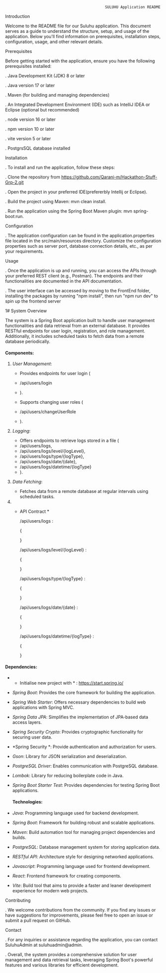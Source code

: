                                                  SULUHU Application README

Introduction

Welcome to the README file for our Suluhu application. This document serves as a guide to understand the structure, setup, and usage of the application. Below you'll find information on prerequisites, installation steps, configuration, usage, and other relevant details.

Prerequisites

Before getting started with the application, ensure you have the following prerequisites installed:

. Java Development Kit (JDK) 8 or later

. Java version 17 or later

. Maven (for building and managing dependencies)

. An Integrated Development Environment (IDE) such as IntelliJ IDEA or Eclipse (optional but recommended)

. node version 16 or later

. npm version 10 or later

. vite version 5 or later

. PostgrsSQL database installed


Installation

. To install and run the application, follow these steps:

. Clone the repository from https://github.com/Qarani-m/Hackathon-Stuff-Grp-2.git

. Open the project in your preferred IDE(prefererbly Intellij or Eclipse).

. Build the project using Maven: mvn clean install.

. Run the application using the Spring Boot Maven plugin: mvn spring-boot:run.


Configuration

. The application configuration can be found in the application.properties file located in the src/main/resources directory. Customize the configuration properties such as server port, database connection details, etc., as per your requirements.

Usage

. Once the application is up and running, you can access the APIs through your preferred REST client (e.g., Postman). The endpoints and their functionalities are documented in the API documentation.

. The user interface can be accessed by moving to the FrontEnd folder, installing the packages by running "npm install", then run "npm run dev" to spin up the frontend server

1# System Overview

The system is a Spring Boot application built to handle user management functionalities and data retrieval from an external database. It provides RESTful endpoints for user login, registration, and role management. Additionally, it includes scheduled tasks to fetch data from a remote database periodically.


#### Components:

1. *User Management*:
   
   - Provides endpoints for user login (
   - /api/users/login
   - ).
     
   - Supports changing user roles (
   - /api/users/changeUserRole
   - ).
  
  
2. *Logging*:

   - Offers endpoints to retrieve logs stored in a file (
   - /api/users/logs,
   - /api/users/logs/level/{logLevel},
   - /api/users/logs/type/{logType},
   - /api/users/logs/date/{date},
   - /api/users/logs/datetime/{logType}
   -   ).
     

3. *Data Fetching*:
   
   - Fetches data from a remote database at regular intervals using scheduled tasks.
  
4. * API Contract *
  
     /api/users/logs :
     
     {
     
     }

     /api/users/logs/level/{logLevel} :
     
     {

     }

      /api/users/logs/type/{logType} :

     {

     }

     /api/users/logs/date/{date} :

     {

     }

     /api/users/logs/datetime/{logType} :

     {

     }

     
  

  #### Dependencies:
  
- * Initialise new project with * : https://start.spring.io/
     
- *Spring Boot*: Provides the core framework for building the application.
  
- *Spring Web Starter*: Offers necessary dependencies to build web applications with Spring MVC.
  
- *Spring Data JPA*: Simplifies the implementation of JPA-based data access layers.
  
- *Spring Security Crypto*: Provides cryptographic functionality for securing user data.

- *Spring Security *: Provide authentication and authorization for users.
  
- *Gson*: Library for JSON serialization and deserialization.
  
- *PostgreSQL Driver*: Enables communication with PostgreSQL database.
  
- *Lombok*: Library for reducing boilerplate code in Java.
  
- *Spring Boot Starter Test*: Provides dependencies for testing Spring Boot applications.


   #### Technologies:
  
- *Java*: Programming language used for backend development.

- *Spring Boot*: Framework for building robust and scalable applications.
  
- *Maven*: Build automation tool for managing project dependencies and builds.
  
- *PostgreSQL*: Database management system for storing application data.
  
- *RESTful API*: Architecture style for designing networked applications.

- *Javascript*: Programming language used for frontend development.
  
- *React*: Frontend framework for creating components.
  
- *Vite*: Build tool that aims to provide a faster and leaner development experience for modern web projects.
 

Contributing

. We welcome contributions from the community. If you find any issues or have suggestions for improvements, please feel free to open an issue or submit a pull request on GitHub.


Contact

. For any inquiries or assistance regarding the application, you can contact SuluhuAdmin at suluhuadmin@admin.


  
  

  . Overall, the system provides a comprehensive solution for user management and data retrieval tasks, leveraging Spring Boot's powerful features and various libraries for efficient development.










